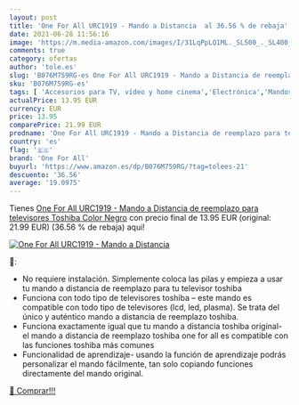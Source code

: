 ```yaml
---
layout: post
title: 'One For All URC1919 - Mando a Distancia  al 36.56 % de rebaja'
date: 2021-06-28 11:56:16
image: 'https://m.media-amazon.com/images/I/31LqPpLQ1ML._SL500_._SL400_.jpg'
comments: true
category: ofertas
author: 'tole.es'
slug: 'B076M759RG-es One For All URC1919 - Mando a Distancia de reemplazo para...'
sku: 'B076M759RG-es'
tags: [ 'Accesorios para TV, vídeo y home cinema','Electrónica','Mandos a distancia','TV, vídeo y home cinema','one for all','toshiba', ]
actualPrice: 13.95 EUR
currency: EUR
price: 13.95
comparePrice: 21.99 EUR
prodname: 'One For All URC1919 - Mando a Distancia de reemplazo para televisores Toshiba  Color Negro'
country: 'es'
flag: '🇪🇸'
brand: 'One For All'
buyurl: 'https://www.amazon.es/dp/B076M759RG/?tag=tolees-21'
descuento: '36.56'
average: '19.0975'
---
```


Tienes [One For All URC1919 - Mando a Distancia de reemplazo para televisores Toshiba  Color Negro](https://www.amazon.es/dp/B076M759RG/?tag=tolees-21) con precio final de  13.95 EUR (original: 21.99 EUR) (36.56 %  de rebaja) aqui!

[![One For All URC1919 - Mando a Distancia ](https://m.media-amazon.com/images/I/31LqPpLQ1ML._SL500_._SL400_.jpg)](https://www.amazon.es/dp/B076M759RG/?tag=tolees-21)

🔎:

- No requiere instalación. Simplemente coloca las pilas y empieza a usar tu mando a distancia de reemplazo para tu televisor toshiba
- Funciona con todo tipo de televisores toshiba – este mando es compatible con todo tipo de televisores (lcd, led, plasma). Se trata del único y auténtico mando a distancia de reemplazo toshiba.
- Funciona exactamente igual que tu mando a distancia toshiba original- el mando a distancia de reemplazo toshiba one for all es compatible con las funciones toshiba más comunes
- Funcionalidad de aprendizaje- usando la función de aprendizaje podrás personalizar el mando fácilmente, tan solo copiando funciones directamente del mando original.

[🛒 Comprar!!!](https://www.amazon.es/dp/B076M759RG/?tag=tolees-21)
